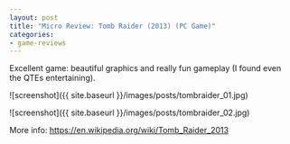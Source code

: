 ```yaml
---
layout: post
title: "Micro Review: Tomb Raider (2013) (PC Game)"
categories:
- game-reviews
---
```



Excellent game: beautiful graphics and really fun gameplay (I found even the QTEs entertaining).


![screenshot]({{ site.baseurl }}/images/posts/tombraider_01.jpg)

![screenshot]({{ site.baseurl }}/images/posts/tombraider_02.jpg)

<p>More info: <a href="https://en.wikipedia.org/wiki/Tomb_Raider_2013">https://en.wikipedia.org/wiki/Tomb_Raider_2013</a><p>

